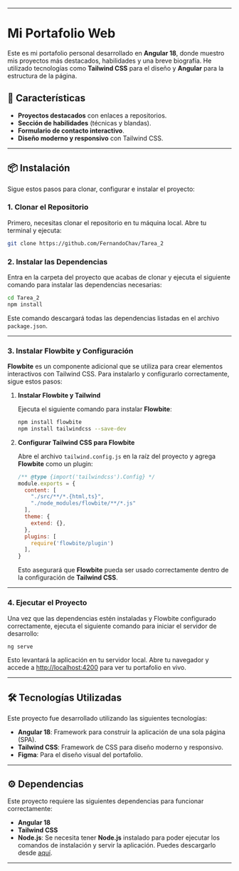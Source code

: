 
---

# Mi Portafolio Web

Este es mi portafolio personal desarrollado en **Angular 18**, donde muestro mis proyectos más destacados, habilidades y una breve biografía. He utilizado tecnologías como **Tailwind CSS** para el diseño y **Angular** para la estructura de la página.

## 🚀 Características

- **Proyectos destacados** con enlaces a repositorios.
- **Sección de habilidades** (técnicas y blandas).
- **Formulario de contacto interactivo**.
- **Diseño moderno y responsivo** con Tailwind CSS.

---
## 📦 Instalación

Sigue estos pasos para clonar, configurar e instalar el proyecto:

### 1. Clonar el Repositorio

Primero, necesitas clonar el repositorio en tu máquina local. Abre tu terminal y ejecuta:

```bash
git clone https://github.com/FernandoChav/Tarea_2
```

### 2. Instalar las Dependencias

Entra en la carpeta del proyecto que acabas de clonar y ejecuta el siguiente comando para instalar las dependencias necesarias:

```bash
cd Tarea_2
npm install
```

Este comando descargará todas las dependencias listadas en el archivo `package.json`.

---

### 3. Instalar Flowbite y Configuración

**Flowbite** es un componente adicional que se utiliza para crear elementos interactivos con Tailwind CSS. Para instalarlo y configurarlo correctamente, sigue estos pasos:

1. **Instalar Flowbite y Tailwind**

   Ejecuta el siguiente comando para instalar **Flowbite**:

   ```bash
   npm install flowbite
   npm install tailwindcss --save-dev
   ```

2. **Configurar Tailwind CSS para Flowbite**

   Abre el archivo `tailwind.config.js` en la raíz del proyecto y agrega **Flowbite** como un plugin:

   ```js
   /** @type {import('tailwindcss').Config} */
   module.exports = {
     content: [
       "./src/**/*.{html,ts}",
       "./node_modules/flowbite/**/*.js"
     ],
     theme: {
       extend: {},
     },
     plugins: [
       require('flowbite/plugin')
     ],
   }
   ```

   Esto asegurará que **Flowbite** pueda ser usado correctamente dentro de la configuración de **Tailwind CSS**.


---

### 4. Ejecutar el Proyecto

Una vez que las dependencias estén instaladas y Flowbite configurado correctamente, ejecuta el siguiente comando para iniciar el servidor de desarrollo:

```bash
ng serve
```

Esto levantará la aplicación en tu servidor local. Abre tu navegador y accede a [http://localhost:4200](http://localhost:4200) para ver tu portafolio en vivo.


---

## 🛠️ Tecnologías Utilizadas

Este proyecto fue desarrollado utilizando las siguientes tecnologías:

- **Angular 18**: Framework para construir la aplicación de una sola página (SPA).
- **Tailwind CSS**: Framework de CSS para diseño moderno y responsivo.
- **Figma**: Para el diseño visual del portafolio.

---


## ⚙️ Dependencias

Este proyecto requiere las siguientes dependencias para funcionar correctamente:

- **Angular 18**
- **Tailwind CSS**
- **Node.js**: Se necesita tener **Node.js** instalado para poder ejecutar los comandos de instalación y servir la aplicación. Puedes descargarlo desde [aquí](https://nodejs.org).

---

